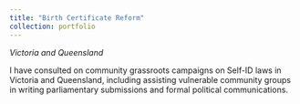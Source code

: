 ```yaml
---
title: "Birth Certificate Reform"
collection: portfolio
---
```


_Victoria and Queensland_

I have consulted on community grassroots campaigns on Self-ID laws in Victoria and Queensland, including assisting vulnerable community groups in writing parliamentary submissions and formal political communications. 
